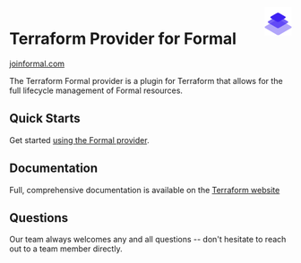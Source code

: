 <a href="https://joinformal.com">
    <img src=".github/formal_logo.svg" alt="Formal logo" title="Formal" align="right" height="50" />
</a>

# Terraform Provider for Formal

[joinformal.com](https://joinformal.com)

The Terraform Formal provider is a plugin for Terraform that allows for the full lifecycle management of Formal resources.

## Quick Starts

Get started [using the Formal provider](https://registry.terraform.io/providers/formalco/formal/latest/docs).

## Documentation

Full, comprehensive documentation is available on the [Terraform website](https://terraform.io/docs/providers/formal/index.html)




## Questions

Our team always welcomes any and all questions -- don't hesitate to reach out to a team member directly.
